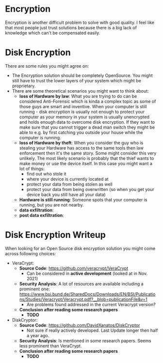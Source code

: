 
# Encryption

Encryption is another difficult problem to solve with good quality. I feel like
that most people just trust solutions because there is a big lack of
knowledge which can't be compensated easily.


# Disk Encryption

There are some rules you might agree on:
 - The Encryption solution should be completely OpenSource.
   You might still have to trust the lower layers
   of your system which might be proprietary.
 - There are some theoretical scenarios you might want to think about:
   - **loss of Hardware by law**: What you are trying to do can be considered Anti-Forensic which
     is kinda a complex topic as some of those guys are smart and inventive.
     When your computer is still running - disk encryption is usually not enough
     to protect your computer as your memory in your system is usually
     unencrypted and holds enough data to overcome disk encryption.
     If they want to make sure that you cannot trigger a dead man switch they might be able to
     e.g. by first catching you outside your house while the computer is running.
   - **loss of Hardware by theft**: When you consider the guy who is stealing your Hardware has
     access to the same tools then law enforcement then it's the same story.
     Some might consider this very unlikely.
     The most likely scenario is probably that the thief wants to make money
     or use the device itself. In this case you might want a lot of things:
      - find out who stole it 
      - where your device is currently located at
      - protect your data from being stolen as well
      - protect your data from being overwritten (so when you get your
        device back you still have all your data)
   - **Hardware is still running**: Someone spots that your computer is running, but you are not
     nearby.
   - **data exfiltration**: 
   - **post data exfiltration**:



# Disk Encryption Writeup

When looking for an Open Source disk encryption solution you might come
across following choices:
 - VeraCrypt: 
   - **Source Code**: https://github.com/veracrypt/VeraCrypt
     - Can be considered in **active development** (looked at in Nov. 2021)
   - **Security Analysis**: A lot of resources are available including a
     prominent one:
     https://www.bsi.bund.de/SharedDocs/Downloads/EN/BSI/Publications/Studies/Veracrypt/Veracrypt.pdf?__blob=publicationFile&v=1
     - Are problems found addressed in the current Veracrypt version?
   - **Conclusion after reading some research papers**
     - **TODO**
- DiskCryptor:
  - **Source Code**: https://github.com/DavidXanatos/DiskCryptor
    - Not sure if really actively developed. Last Update longer then half a
      year ago.
  - **Security Analysis**: Is mentioned in some research papers. 
    Seems less prominent than VeraCrypt.
  - **Conclusion after reading some research papers**
    - **TODO**
   
